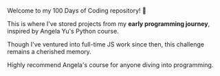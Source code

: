Welcome to my 100 Days of Coding repository! 🐍

This is where I've stored projects from my **early programming journey**, inspired by Angela Yu's Python course. 

Though I've ventured into full-time JS work since then, this challenge remains a cherished memory. 

Highly recommend Angela's course for anyone diving into programming.
